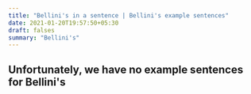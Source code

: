 ```yaml
---
title: "Bellini's in a sentence | Bellini's example sentences"
date: 2021-01-20T19:57:50+05:30
draft: falses
summary: "Bellini's"
---
```

## Unfortunately, we have no example sentences for Bellini's                 
